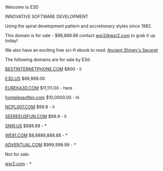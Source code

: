 Welcome to E3D

INNOVATIVE SOFTWARE DEVELOPMENT

Using the spiral development pattern and accretionary styles since 1982.

This domain is for sale - $88,888.88 contact wsr2@wsr2.com to grab it up today!

We also have an exciting free sci-fi ebook to read: [Ancient Shiney's Seceret](http://e3d.us/rare-ass.pdf)

The following domains are for sale by E3d.

[BESTINTERNETPHONE.COM](http://BESTINTERNETPHONE.COM) $800 - li

[E3D.US](http:\\E3D.US)	$88,888.00

[EUREKA3D.COM](http://EUREKA3D.COM)	$11,111.00 - here

[homelessoften.com](http://homelessoften.com)	$10,0000.00 - hi

[NCPL007.COM](http://NCPL007.COM)	$99.9 - li

[SEEREEUSFUN.COM](http://SEEREEUSFUN.COM)	$99.9 - li

[SNW.US](http://SNW.US)	$888.88 - *

[WE81.COM](http://we81.com)	$8,8888,888.88 - *

[ADVENTUAL.COM](http://adventual.com)	$999,999.99 - *

Not for sale:

[wsr2.com](wsr2.com) - *
